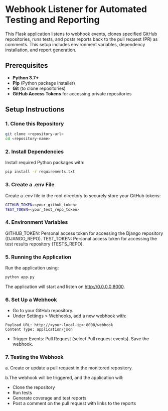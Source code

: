 # Webhook Listener for Automated Testing and Reporting

This Flask application listens to webhook events, clones specified GitHub repositories, runs tests, and posts reports back to the pull request (PR) as comments. This setup includes environment variables, dependency installation, and report generation. 

## Prerequisites

- **Python 3.7+**
- **Pip** (Python package installer)
- **Git** (to clone repositories)
- **GitHub Access Tokens** for accessing private repositories


## Setup Instructions

### 1. Clone this Repository

```bash
git clone <repository-url>
cd <repository-name>
```

### 2. Install Dependencies
Install required Python packages with:
```bash
pip install -r requirements.txt
```
### 3. Create a .env File
Create a .env file in the root directory to securely store your GitHub tokens:
```bash
GITHUB_TOKEN=<your_github_token>
TEST_TOKEN=<your_test_repo_token>
```

### 4. Environment Variables
GITHUB_TOKEN: Personal access token for accessing the Django repository (DJANGO_REPO).
TEST_TOKEN: Personal access token for accessing the test results repository (TESTS_REPO).

### 5. Running the Application
Run the application using:

```bash
python app.py
```
The application will start and listen on http://0.0.0.0:8000.

### 6. Set Up a Webhook
- Go to your GitHub repository.
- Under Settings > Webhooks, add a new webhook with:
```
Payload URL: http://<your-local-ip>:8000/webhook
Content Type: application/json
```
- Trigger Events: Pull Request (select Pull request events).
Save the webhook.

### 7. Testing the Webhook
a. Create or update a pull request in the monitored repository.

b.The webhook will be triggered, and the application will:
- Clone the repository
- Run tests
- Generate coverage and test reports
- Post a comment on the pull request with links to the reports
